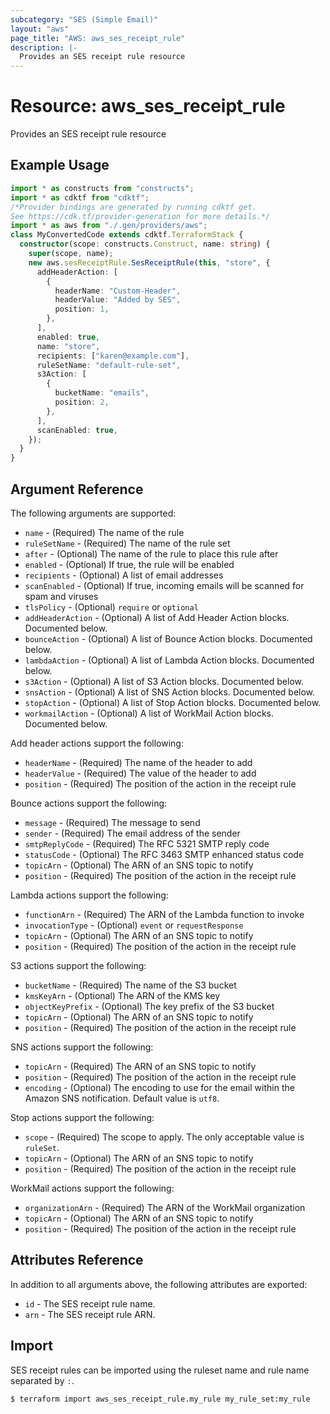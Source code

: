 ```yaml
---
subcategory: "SES (Simple Email)"
layout: "aws"
page_title: "AWS: aws_ses_receipt_rule"
description: |-
  Provides an SES receipt rule resource
---
```


# Resource: aws_ses_receipt_rule

Provides an SES receipt rule resource

## Example Usage

```typescript
import * as constructs from "constructs";
import * as cdktf from "cdktf";
/*Provider bindings are generated by running cdktf get.
See https://cdk.tf/provider-generation for more details.*/
import * as aws from "./.gen/providers/aws";
class MyConvertedCode extends cdktf.TerraformStack {
  constructor(scope: constructs.Construct, name: string) {
    super(scope, name);
    new aws.sesReceiptRule.SesReceiptRule(this, "store", {
      addHeaderAction: [
        {
          headerName: "Custom-Header",
          headerValue: "Added by SES",
          position: 1,
        },
      ],
      enabled: true,
      name: "store",
      recipients: ["karen@example.com"],
      ruleSetName: "default-rule-set",
      s3Action: [
        {
          bucketName: "emails",
          position: 2,
        },
      ],
      scanEnabled: true,
    });
  }
}

```

## Argument Reference

The following arguments are supported:

* `name` - (Required) The name of the rule
* `ruleSetName` - (Required) The name of the rule set
* `after` - (Optional) The name of the rule to place this rule after
* `enabled` - (Optional) If true, the rule will be enabled
* `recipients` - (Optional) A list of email addresses
* `scanEnabled` - (Optional) If true, incoming emails will be scanned for spam and viruses
* `tlsPolicy` - (Optional) `require` or `optional`
* `addHeaderAction` - (Optional) A list of Add Header Action blocks. Documented below.
* `bounceAction` - (Optional) A list of Bounce Action blocks. Documented below.
* `lambdaAction` - (Optional) A list of Lambda Action blocks. Documented below.
* `s3Action` - (Optional) A list of S3 Action blocks. Documented below.
* `snsAction` - (Optional) A list of SNS Action blocks. Documented below.
* `stopAction` - (Optional) A list of Stop Action blocks. Documented below.
* `workmailAction` - (Optional) A list of WorkMail Action blocks. Documented below.

Add header actions support the following:

* `headerName` - (Required) The name of the header to add
* `headerValue` - (Required) The value of the header to add
* `position` - (Required) The position of the action in the receipt rule

Bounce actions support the following:

* `message` - (Required) The message to send
* `sender` - (Required) The email address of the sender
* `smtpReplyCode` - (Required) The RFC 5321 SMTP reply code
* `statusCode` - (Optional) The RFC 3463 SMTP enhanced status code
* `topicArn` - (Optional) The ARN of an SNS topic to notify
* `position` - (Required) The position of the action in the receipt rule

Lambda actions support the following:

* `functionArn` - (Required) The ARN of the Lambda function to invoke
* `invocationType` - (Optional) `event` or `requestResponse`
* `topicArn` - (Optional) The ARN of an SNS topic to notify
* `position` - (Required) The position of the action in the receipt rule

S3 actions support the following:

* `bucketName` - (Required) The name of the S3 bucket
* `kmsKeyArn` - (Optional) The ARN of the KMS key
* `objectKeyPrefix` - (Optional) The key prefix of the S3 bucket
* `topicArn` - (Optional) The ARN of an SNS topic to notify
* `position` - (Required) The position of the action in the receipt rule

SNS actions support the following:

* `topicArn` - (Required) The ARN of an SNS topic to notify
* `position` - (Required) The position of the action in the receipt rule
* `encoding` - (Optional) The encoding to use for the email within the Amazon SNS notification. Default value is `utf8`.

Stop actions support the following:

* `scope` - (Required) The scope to apply. The only acceptable value is `ruleSet`.
* `topicArn` - (Optional) The ARN of an SNS topic to notify
* `position` - (Required) The position of the action in the receipt rule

WorkMail actions support the following:

* `organizationArn` - (Required) The ARN of the WorkMail organization
* `topicArn` - (Optional) The ARN of an SNS topic to notify
* `position` - (Required) The position of the action in the receipt rule

## Attributes Reference

In addition to all arguments above, the following attributes are exported:

* `id` - The SES receipt rule name.
* `arn` - The SES receipt rule ARN.

## Import

SES receipt rules can be imported using the ruleset name and rule name separated by `:`.

```
$ terraform import aws_ses_receipt_rule.my_rule my_rule_set:my_rule
```

<!-- cache-key: cdktf-0.17.0-pre.15 input-8c09d734e8ee1601b27b4089a9d33c54d15b5910eda1ec95a9bc5bfcc7ff6aa3 -->